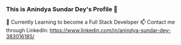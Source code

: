 ### This is Anindya Sundar Dey's Profile 👋

🌱 Currently Learning to become a Full Stack Developer
📫 Contact me through LinkedIn: https://www.linkedin.com/in/anindya-sundar-dey-383016185/

<!--
**AnindyaSundarDey/AnindyaSundarDey** is a ✨ _special_ ✨ repository because its `README.md` (this file) appears on your GitHub profile.

Here are some ideas to get you started:

- 🔭 I’m currently working on ...
- 🌱 I’m currently learning ...
- 👯 I’m looking to collaborate on ...
- 🤔 I’m looking for help with ...
- 💬 Ask me about ...
- 📫 How to reach me: ...
- 😄 Pronouns: ...
- ⚡ Fun fact: ...
-->
